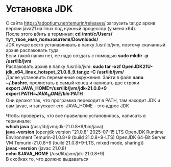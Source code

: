 # Установка JDK
С сайта https://adoptium.net/temurin/releases/ загрузить tar.gz архив версии java21 на linux под нужный процессор (у меня x64). \
После этого вбить в терминал: **cd /mnt/c/Users/тут_твое_имя_пользователя/Downloads/** \
JDK лучше всего устанавливать в папку /usr/lib/jvm, поэтому скачанный архив распаковать туда \
Если такой папки нет, ее надо создать с помощью **sudo mkdir -p /usr/lib/jvm** \
Распаковать архив в папку /usr/lib/jvm: **sudo tar -xzf OpenJDK21U-jdk_x64_linux_hotspot_21.0.8_9.tar.gz -C /usr/lib/jvm/** \
Далее установить переменные окружения. Зайти в файл **nano ~/.bashrc**, пролистать в самый конец и написать две строки  \
**export JAVA_HOME=/usr/lib/jvm/jdk-21.0.8+9** \
**export PATH=$JAVA_HOME/bin:$PATH** \
Они делают так, что программа переходит в PATH, там находит JDK и сам javac, и запускает его. JAVA_HOME - это адрес JDK 

Чтобы проверить, что все правильно установилось, написать в терминале: \
**which java** (/usr/lib/jvm/jdk-21.0.8+9/bin/java) \
**java -version** (openjdk version "21.0.8" 2025-07-15 LTS
OpenJDK Runtime Environment Temurin-21.0.8+9 (build 21.0.8+9-LTS)
OpenJDK 64-Bit Server VM Temurin-21.0.8+9 (build 21.0.8+9-LTS, mixed mode, sharing)) \
**javac -version** (javac 21.0.8) \
**echo $JAVA_HOME** (/usr/lib/jvm/jdk-21.0.8+9) \
В скобках то, что должно выдаваться
